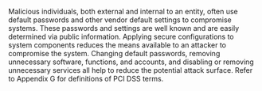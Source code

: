 Malicious individuals, both external and internal to an entity, often use default passwords and other vendor default settings to compromise systems. These passwords and settings are well known and are easily determined via public information.
Applying secure configurations to system components reduces the means available to an attacker to compromise the system. Changing default passwords, removing unnecessary software, functions, and accounts, and disabling or removing unnecessary services all help to reduce the potential attack surface.
Refer to Appendix G for definitions of PCI DSS terms.